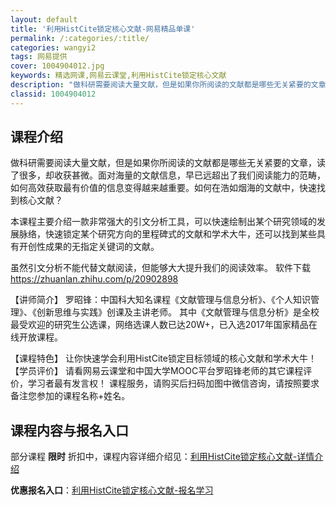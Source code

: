 ```yaml
---
layout: default
title: '利用HistCite锁定核心文献-网易精品单课'
permalink: /:categories/:title/
categories: wangyi2
tags: 网易提供
cover: 1004904012.jpg
keywords: 精选网课,网易云课堂,利用HistCite锁定核心文献
description: "做科研需要阅读大量文献，但是如果你所阅读的文献都是哪些无关紧要的文章，读了很多，却收获甚微。面对海量的文献信息，早已远超出了我们阅读能力的范畴，如何高效获取最有价值的信息变得越来越重要。如何"
classid: 1004904012
---
```


## 课程介绍

做科研需要阅读大量文献，但是如果你所阅读的文献都是哪些无关紧要的文章，读了很多，却收获甚微。面对海量的文献信息，早已远超出了我们阅读能力的范畴，如何高效获取最有价值的信息变得越来越重要。如何在浩如烟海的文献中，快速找到核心文献？

本课程主要介绍一款非常强大的引文分析工具，可以快速绘制出某个研究领域的发展脉络，快速锁定某个研究方向的里程碑式的文献和学术大牛，还可以找到某些具有开创性成果的无指定关键词的文献。

虽然引文分析不能代替文献阅读，但能够大大提升我们的阅读效率。 
软件下载
https://zhuanlan.zhihu.com/p/20902898

【讲师简介】
罗昭锋：中国科大知名课程《文献管理与信息分析》、《个人知识管理》、《创新思维与实践》创课及主讲老师。 其中《文献管理与信息分析》是全校最受欢迎的研究生公选课，网络选课人数已达20W+，已入选2017年国家精品在线开放课程。

【课程特色】
让你快速学会利用HistCite锁定目标领域的核心文献和学术大牛！
【学员评价】
请看网易云课堂和中国大学MOOC平台罗昭锋老师的其它课程评价，学习者最有发言权！
课程服务，请购买后扫码加图中微信咨询，请按照要求备注您参加的课程名称+姓名。

## 课程内容与报名入口

部分课程 **限时** 折扣中，课程内容详细介绍见：[利用HistCite锁定核心文献-详情介绍](https://study.163.com/course/introduction/1004904012.htm?share=1&shareId=1025206652&utm_campaign=share&utm_medium=iphoneShare&utm_source=&utm_u=1025206652)

**优惠报名入口**：[利用HistCite锁定核心文献-报名学习](https://study.163.com/course/introduction/1004904012.htm?share=1&shareId=1025206652&utm_campaign=share&utm_medium=iphoneShare&utm_source=&utm_u=1025206652)

